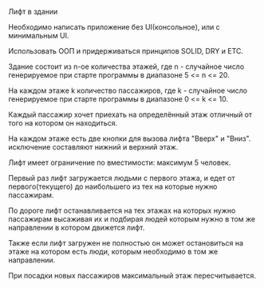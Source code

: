 Лифт в здании

Необходимо написать приложение без UI(консольное), или с минимальным UI.

Использовать ООП и придерживаться принципов SOLID, DRY и ETC.

Здание состоит из n-ое количества этажей, где n - случайное число генерируемое при старте программы в диапазоне 5 <= n <= 20.

На каждом этаже k количество пассажиров, где k - случайное число генерируемое при старте программы в диапазоне 0 <= k <= 10.

Каждый пассажир хочет приехать на определённый этаж отличный от того на котором он находиться.

На каждом этаже есть две кнопки для вызова лифта "Вверх" и "Вниз". исключение составляют нижний и верхний этаж.

Лифт имеет ограничение по вместимости: максимум 5 человек.

Первый раз лифт загружается людьми с первого этажа, и едет от первого(текущего) до наибольшего из тех на которые нужно пассажирам.

По дороге лифт останавливается на тех этажах на которых нужно пассажирам высаживая их и подбирая людей которым нужно в том же направлении в котором движется лифт.

Также если лифт загружен не полностью он может остановиться на этаже на котором есть люди, которым необходимо в том же направлении.

При посадки новых пассажиров максимальный этаж пересчитывается.
